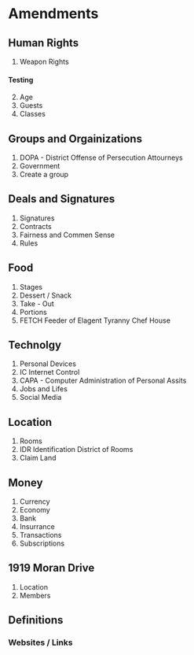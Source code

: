 # Amendments


## Human Rights
1. Weapon Rights
#### Testing
2. Age
3. Guests 
4. Classes

## Groups and Orgainizations 
1. DOPA - District Offense of Persecution Attourneys 
2. Government
3. Create a group


## Deals and Signatures 
1. Signatures
2. Contracts
3. Fairness and Commen Sense
4. Rules

## Food 
1. Stages
2. Dessert / Snack
3. Take - Out 
4. Portions
5. FETCH Feeder of Elagent Tyranny Chef House


## Technolgy
1. Personal Devices
2. IC Internet Control 
3. CAPA - Computer Administration of Personal Assits  
4. Jobs and Lifes
5. Social Media 


## Location
1. Rooms 
2. IDR Identification District of Rooms 
3. Claim Land

## Money
1. Currency
2. Economy
3. Bank 
4. Insurrance 
5. Transactions
6. Subscriptions 

## 1919 Moran Drive
1. Location 
2. Members 

## Definitions 


### Websites / Links    